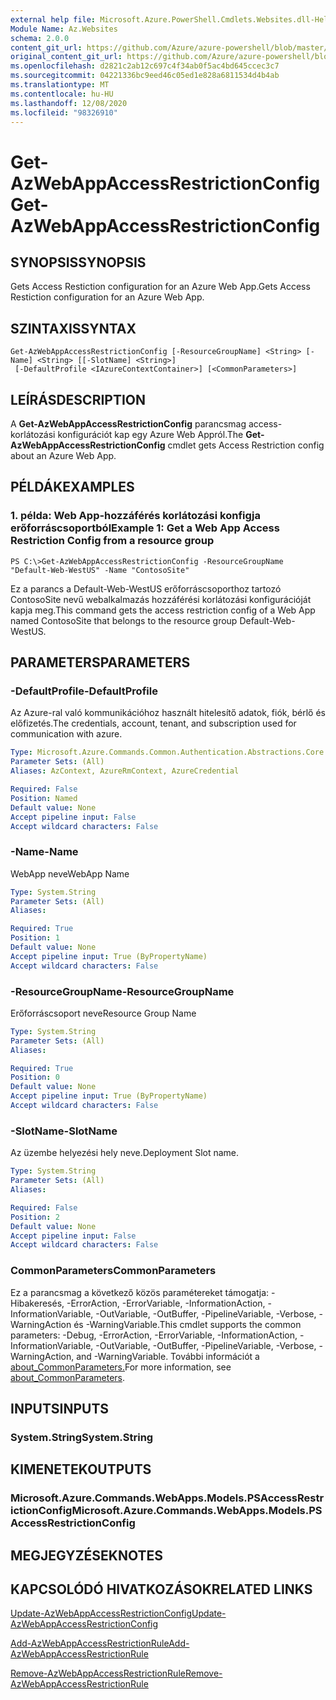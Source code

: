 ```yaml
---
external help file: Microsoft.Azure.PowerShell.Cmdlets.Websites.dll-Help.xml
Module Name: Az.Websites
schema: 2.0.0
content_git_url: https://github.com/Azure/azure-powershell/blob/master/src/Websites/Websites/help/Get-AzWebAppAccessRestrictionConfig.md
original_content_git_url: https://github.com/Azure/azure-powershell/blob/master/src/Websites/Websites/help/Get-AzWebAppAccessRestrictionConfig.md
ms.openlocfilehash: d2821c2ab12c697c4f34ab0f5ac4bd645ccec3c7
ms.sourcegitcommit: 04221336bc9eed46c05ed1e828a6811534d4b4ab
ms.translationtype: MT
ms.contentlocale: hu-HU
ms.lasthandoff: 12/08/2020
ms.locfileid: "98326910"
---
```

# <span data-ttu-id="cccbd-101">Get-AzWebAppAccessRestrictionConfig</span><span class="sxs-lookup"><span data-stu-id="cccbd-101">Get-AzWebAppAccessRestrictionConfig</span></span>

## <span data-ttu-id="cccbd-102">SYNOPSIS</span><span class="sxs-lookup"><span data-stu-id="cccbd-102">SYNOPSIS</span></span>
<span data-ttu-id="cccbd-103">Gets Access Restiction configuration for an Azure Web App.</span><span class="sxs-lookup"><span data-stu-id="cccbd-103">Gets Access Restiction configuration for an Azure Web App.</span></span>

## <span data-ttu-id="cccbd-104">SZINTAXIS</span><span class="sxs-lookup"><span data-stu-id="cccbd-104">SYNTAX</span></span>

```
Get-AzWebAppAccessRestrictionConfig [-ResourceGroupName] <String> [-Name] <String> [[-SlotName] <String>]
 [-DefaultProfile <IAzureContextContainer>] [<CommonParameters>]
```

## <span data-ttu-id="cccbd-105">LEÍRÁS</span><span class="sxs-lookup"><span data-stu-id="cccbd-105">DESCRIPTION</span></span>
<span data-ttu-id="cccbd-106">A **Get-AzWebAppAccessRestrictionConfig** parancsmag access-korlátozási konfigurációt kap egy Azure Web Appról.</span><span class="sxs-lookup"><span data-stu-id="cccbd-106">The **Get-AzWebAppAccessRestrictionConfig** cmdlet gets Access Restriction config about an Azure Web App.</span></span>

## <span data-ttu-id="cccbd-107">PÉLDÁK</span><span class="sxs-lookup"><span data-stu-id="cccbd-107">EXAMPLES</span></span>

### <span data-ttu-id="cccbd-108">1. példa: Web App-hozzáférés korlátozási konfigja erőforráscsoportból</span><span class="sxs-lookup"><span data-stu-id="cccbd-108">Example 1: Get a Web App Access Restriction Config from a resource group</span></span>
```
PS C:\>Get-AzWebAppAccessRestrictionConfig -ResourceGroupName "Default-Web-WestUS" -Name "ContosoSite"
```

<span data-ttu-id="cccbd-109">Ez a parancs a Default-Web-WestUS erőforráscsoporthoz tartozó ContosoSite nevű webalkalmazás hozzáférési korlátozási konfigurációját kapja meg.</span><span class="sxs-lookup"><span data-stu-id="cccbd-109">This command gets the access restriction config of a Web App named ContosoSite that belongs to the resource group Default-Web-WestUS.</span></span>

## <span data-ttu-id="cccbd-110">PARAMETERS</span><span class="sxs-lookup"><span data-stu-id="cccbd-110">PARAMETERS</span></span>

### <span data-ttu-id="cccbd-111">-DefaultProfile</span><span class="sxs-lookup"><span data-stu-id="cccbd-111">-DefaultProfile</span></span>
<span data-ttu-id="cccbd-112">Az Azure-ral való kommunikációhoz használt hitelesítő adatok, fiók, bérlő és előfizetés.</span><span class="sxs-lookup"><span data-stu-id="cccbd-112">The credentials, account, tenant, and subscription used for communication with azure.</span></span>

```yaml
Type: Microsoft.Azure.Commands.Common.Authentication.Abstractions.Core.IAzureContextContainer
Parameter Sets: (All)
Aliases: AzContext, AzureRmContext, AzureCredential

Required: False
Position: Named
Default value: None
Accept pipeline input: False
Accept wildcard characters: False
```

### <span data-ttu-id="cccbd-113">-Name</span><span class="sxs-lookup"><span data-stu-id="cccbd-113">-Name</span></span>
<span data-ttu-id="cccbd-114">WebApp neve</span><span class="sxs-lookup"><span data-stu-id="cccbd-114">WebApp Name</span></span>

```yaml
Type: System.String
Parameter Sets: (All)
Aliases:

Required: True
Position: 1
Default value: None
Accept pipeline input: True (ByPropertyName)
Accept wildcard characters: False
```

### <span data-ttu-id="cccbd-115">-ResourceGroupName</span><span class="sxs-lookup"><span data-stu-id="cccbd-115">-ResourceGroupName</span></span>
<span data-ttu-id="cccbd-116">Erőforráscsoport neve</span><span class="sxs-lookup"><span data-stu-id="cccbd-116">Resource Group Name</span></span>

```yaml
Type: System.String
Parameter Sets: (All)
Aliases:

Required: True
Position: 0
Default value: None
Accept pipeline input: True (ByPropertyName)
Accept wildcard characters: False
```

### <span data-ttu-id="cccbd-117">-SlotName</span><span class="sxs-lookup"><span data-stu-id="cccbd-117">-SlotName</span></span>
<span data-ttu-id="cccbd-118">Az üzembe helyezési hely neve.</span><span class="sxs-lookup"><span data-stu-id="cccbd-118">Deployment Slot name.</span></span>

```yaml
Type: System.String
Parameter Sets: (All)
Aliases:

Required: False
Position: 2
Default value: None
Accept pipeline input: False
Accept wildcard characters: False
```

### <span data-ttu-id="cccbd-119">CommonParameters</span><span class="sxs-lookup"><span data-stu-id="cccbd-119">CommonParameters</span></span>
<span data-ttu-id="cccbd-120">Ez a parancsmag a következő közös paramétereket támogatja: -Hibakeresés, -ErrorAction, -ErrorVariable, -InformationAction, -InformationVariable, -OutVariable, -OutBuffer, -PipelineVariable, -Verbose, -WarningAction és -WarningVariable.</span><span class="sxs-lookup"><span data-stu-id="cccbd-120">This cmdlet supports the common parameters: -Debug, -ErrorAction, -ErrorVariable, -InformationAction, -InformationVariable, -OutVariable, -OutBuffer, -PipelineVariable, -Verbose, -WarningAction, and -WarningVariable.</span></span> <span data-ttu-id="cccbd-121">További információt a [about_CommonParameters.](http://go.microsoft.com/fwlink/?LinkID=113216)</span><span class="sxs-lookup"><span data-stu-id="cccbd-121">For more information, see [about_CommonParameters](http://go.microsoft.com/fwlink/?LinkID=113216).</span></span>

## <span data-ttu-id="cccbd-122">INPUTS</span><span class="sxs-lookup"><span data-stu-id="cccbd-122">INPUTS</span></span>

### <span data-ttu-id="cccbd-123">System.String</span><span class="sxs-lookup"><span data-stu-id="cccbd-123">System.String</span></span>

## <span data-ttu-id="cccbd-124">KIMENETEK</span><span class="sxs-lookup"><span data-stu-id="cccbd-124">OUTPUTS</span></span>

### <span data-ttu-id="cccbd-125">Microsoft.Azure.Commands.WebApps.Models.PSAccessRestrictionConfig</span><span class="sxs-lookup"><span data-stu-id="cccbd-125">Microsoft.Azure.Commands.WebApps.Models.PSAccessRestrictionConfig</span></span>

## <span data-ttu-id="cccbd-126">MEGJEGYZÉSEK</span><span class="sxs-lookup"><span data-stu-id="cccbd-126">NOTES</span></span>

## <span data-ttu-id="cccbd-127">KAPCSOLÓDÓ HIVATKOZÁSOK</span><span class="sxs-lookup"><span data-stu-id="cccbd-127">RELATED LINKS</span></span>

[<span data-ttu-id="cccbd-128">Update-AzWebAppAccessRestrictionConfig</span><span class="sxs-lookup"><span data-stu-id="cccbd-128">Update-AzWebAppAccessRestrictionConfig</span></span>](./Update-AzWebAppAccessRestrictionConfig.md)

[<span data-ttu-id="cccbd-129">Add-AzWebAppAccessRestrictionRule</span><span class="sxs-lookup"><span data-stu-id="cccbd-129">Add-AzWebAppAccessRestrictionRule</span></span>](./Add-AzWebAppAccessRestrictionRule.md)

[<span data-ttu-id="cccbd-130">Remove-AzWebAppAccessRestrictionRule</span><span class="sxs-lookup"><span data-stu-id="cccbd-130">Remove-AzWebAppAccessRestrictionRule</span></span>](./Remove-AzWebAppAccessRestrictionRule.md)
